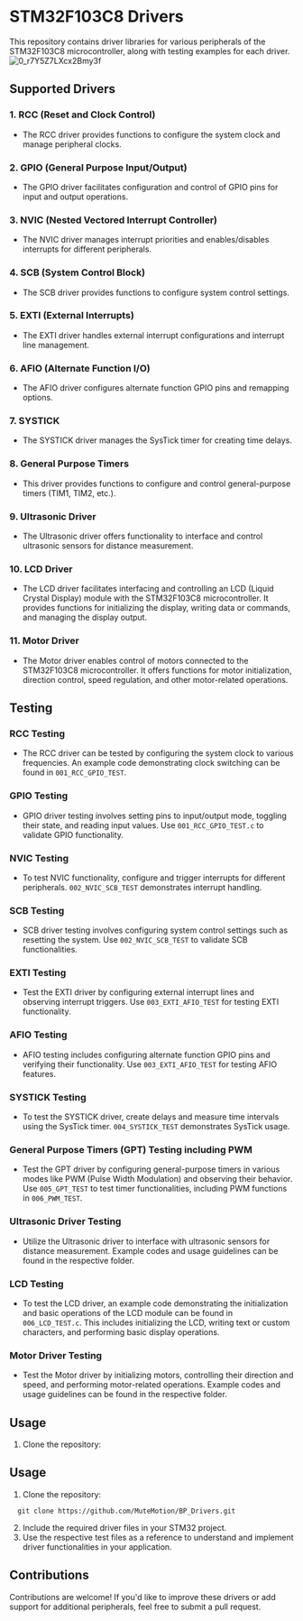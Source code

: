 # STM32F103C8 Drivers

This repository contains driver libraries for various peripherals of the STM32F103C8 microcontroller, along with testing examples for each driver.
![0_r7Y5Z7LXcx2Bmy3f](https://github.com/MuteMotion/BP_Drivers/assets/95578914/839d0bd5-5a56-4b53-b7e1-2ce71a2d7127)

## Supported Drivers

### 1. RCC (Reset and Clock Control)
- The RCC driver provides functions to configure the system clock and manage peripheral clocks.

### 2. GPIO (General Purpose Input/Output)
- The GPIO driver facilitates configuration and control of GPIO pins for input and output operations.

### 3. NVIC (Nested Vectored Interrupt Controller)
- The NVIC driver manages interrupt priorities and enables/disables interrupts for different peripherals.

### 4. SCB (System Control Block)
- The SCB driver provides functions to configure system control settings.

### 5. EXTI (External Interrupts)
- The EXTI driver handles external interrupt configurations and interrupt line management.

### 6. AFIO (Alternate Function I/O)
- The AFIO driver configures alternate function GPIO pins and remapping options.

### 7. SYSTICK
- The SYSTICK driver manages the SysTick timer for creating time delays.

### 8. General Purpose Timers
- This driver provides functions to configure and control general-purpose timers (TIM1, TIM2, etc.).

### 9. Ultrasonic Driver
- The Ultrasonic driver offers functionality to interface and control ultrasonic sensors for distance measurement.

### 10. LCD Driver
- The LCD driver facilitates interfacing and controlling an LCD (Liquid Crystal Display) module with the STM32F103C8 microcontroller. It provides functions for initializing the display, writing data or commands, and managing the display output.

### 11. Motor Driver
- The Motor driver enables control of motors connected to the STM32F103C8 microcontroller. It offers functions for motor initialization, direction control, speed regulation, and other motor-related operations.

## Testing

### RCC Testing
- The RCC driver can be tested by configuring the system clock to various frequencies. An example code demonstrating clock switching can be found in `001_RCC_GPIO_TEST`.

### GPIO Testing
- GPIO driver testing involves setting pins to input/output mode, toggling their state, and reading input values. Use `001_RCC_GPIO_TEST.c` to validate GPIO functionality.

### NVIC Testing
- To test NVIC functionality, configure and trigger interrupts for different peripherals. `002_NVIC_SCB_TEST` demonstrates interrupt handling.

### SCB Testing
- SCB driver testing involves configuring system control settings such as resetting the system. Use `002_NVIC_SCB_TEST` to validate SCB functionalities.

### EXTI Testing
- Test the EXTI driver by configuring external interrupt lines and observing interrupt triggers. Use `003_EXTI_AFIO_TEST` for testing EXTI functionality.

### AFIO Testing
- AFIO testing includes configuring alternate function GPIO pins and verifying their functionality. Use `003_EXTI_AFIO_TEST` for testing AFIO features.

### SYSTICK Testing
- To test the SYSTICK driver, create delays and measure time intervals using the SysTick timer. `004_SYSTICK_TEST` demonstrates SysTick usage.

### General Purpose Timers (GPT) Testing including PWM
- Test the GPT driver by configuring general-purpose timers in various modes like PWM (Pulse Width Modulation) and observing their behavior. Use `005_GPT_TEST` to test timer functionalities, including PWM functions in `006_PWM_TEST`.

### Ultrasonic Driver Testing
- Utilize the Ultrasonic driver to interface with ultrasonic sensors for distance measurement. Example codes and usage guidelines can be found in the respective folder.

### LCD Testing
- To test the LCD driver, an example code demonstrating the initialization and basic operations of the LCD module can be found in `006_LCD_TEST.c`. This includes initializing the LCD, writing text or custom characters, and performing basic display operations.

### Motor Driver Testing
- Test the Motor driver by initializing motors, controlling their direction and speed, and performing motor-related operations. Example codes and usage guidelines can be found in the respective folder.

## Usage
1. Clone the repository:


## Usage
1. Clone the repository:
 ```
   git clone https://github.com/MuteMotion/BP_Drivers.git
   ```
2. Include the required driver files in your STM32 project.
3. Use the respective test files as a reference to understand and implement driver functionalities in your application.

## Contributions
Contributions are welcome! If you'd like to improve these drivers or add support for additional peripherals, feel free to submit a pull request.
